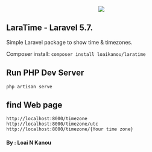 <p align="center"><img src="https://laravel.com/assets/img/components/logo-laravel.svg"></p>

## LaraTime - Laravel 5.7.
Simple Laravel package to show time & timezones.

Composer install: 
 `composer install loaikanou/laratime`

## Run PHP Dev Server

```
php artisan serve
```

## find Web page

```
http://localhost:8000/timezone
http://localhost:8000/timezone/utc
http://localhost:8000/timezone/{Your time zone}
```

#### By : Loai N Kanou